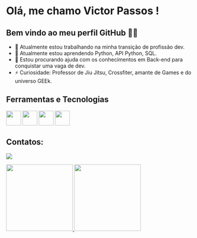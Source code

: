 # Olá, me chamo Victor Passos ! 
## Bem vindo ao meu perfil GitHub 💪🏾

- 🔭 Atualmente estou trabalhando na minha transição de profissão dev.
- 🌱 Atualmente estou aprendendo Python, API Python, SQL.
- 🤔 Estou procurando ajuda com os conhecimentos em Back-end para conquistar uma vaga de dev.
- ⚡ Curiosidade: Professor de Jiu Jitsu, Crossfiter, amante de Games e do universo GEEk.

## Ferramentas e Tecnologias
<img src="https://cdn.jsdelivr.net/gh/devicons/devicon/icons/python/python-original.svg" width="40" height="40"/>   <img src="https://cdn.jsdelivr.net/gh/devicons/devicon/icons/mysql/mysql-original-wordmark.svg" width="40" height="40"/>   <img src="https://cdn.jsdelivr.net/gh/devicons/devicon/icons/vscode/vscode-original.svg" width="40" height="40"/>   <img src="https://cdn.jsdelivr.net/gh/devicons/devicon/icons/pycharm/pycharm-original-wordmark.svg" width="40" height="40"/>

## Contatos:
<a href = "mailto:victorleonardocpassos@gmail.com"><img src="https://img.shields.io/badge/Gmail-D14836?style=for-the-badge&logo=gmail&logoColor=white" target="_blank"></a>

<div>
<a href="https://github.com/seu-usuário-aqui">
<img height="180em" src="https://github-readme-stats.vercel.app/api/top-langs/?username=victtorpassos&layout=compact&langs_count=7&theme=dracula"/>
<img height="180em" src="https://github-readme-stats.vercel.app/api?username=victtorpassos&show_icons=true&theme=dracula&include_all_commits=true&count_private=true"/>
</div>

          
           
          

